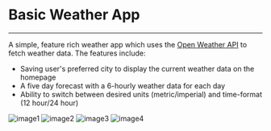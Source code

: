 # Basic Weather App
------

A simple, feature rich weather app which uses the [Open Weather API](https://openweathermap.org) to fetch weather data. The features include:

- Saving user's preferred city to display the current weather data on the homepage
- A five day forecast with a 6-hourly weather data for each day
- Ability to switch between desired units (metric/imperial) and time-format (12 hour/24 hour)

![image1]
![image2]
![image3]
![image4]

[image1]: (https://github.com/saksham91/Mobile-Weather-App/tree/master/Android%20Weather%20App/image1.png)
[image2]: (https://github.com/saksham91/Mobile-Weather-App/tree/master/Android%20Weather%20App/image2.png)
[image3]: (https://github.com/saksham91/Mobile-Weather-App/tree/master/Android%20Weather%20App/image3.png)
[image4]: (https://github.com/saksham91/Mobile-Weather-App/tree/master/Android%20Weather%20App/image4.png)
